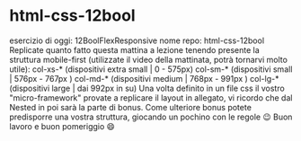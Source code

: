 # html-css-12bool

esercizio di oggi: 12BoolFlexResponsive
nome repo: html-css-12bool
Replicate quanto fatto questa mattina a lezione tenendo presente la struttura mobile-first (utilizzate il video della mattinata, potrà tornarvi molto utile):
col-xs-* (dispositivi extra small |  0 - 575px)
col-sm-* (dispositivi small |  576px - 767px )
col-md-* (dispositivi medium |  768px - 991px )
col-lg-* (dispositivi large |  dai 992px in su)
Una volta definito in un file css il vostro "micro-framework" provate a replicare il layout in allegato,
vi ricordo che dal Nested in poi sarà la parte di bonus.
Come ulteriore bonus potete predisporre una vostra struttura, giocando un pochino con le regole :wink:
Buon lavoro e buon pomeriggio :smile:
